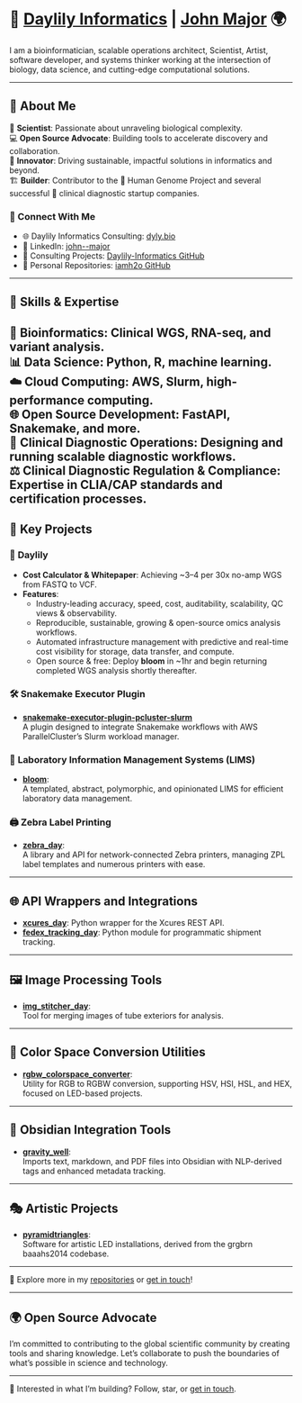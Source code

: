 # 🌱 [Daylily Informatics](https://dyly.bio) | [John Major](https://www.linkedin.com/in/john--major/) 🌍

I am a bioinformatician, scalable operations architect, Scientist, Artist, software developer, and systems thinker working at the intersection of biology, data science, and cutting-edge computational solutions. 

---

## 🚀 About Me

🔬 **Scientist**: Passionate about unraveling biological complexity.  
💻 **Open Source Advocate**: Building tools to accelerate discovery and collaboration.  
🌱 **Innovator**: Driving sustainable, impactful solutions in informatics and beyond.  
🏗️ **Builder**: Contributor to the 🧬 Human Genome Project and several successful 🏥 clinical diagnostic startup companies.  

### 🔗 Connect With Me  
- 🌐 Daylily Informatics Consulting: [dyly.bio](https://dyly.bio)  
- 💼 LinkedIn: [john--major](https://www.linkedin.com/in/john--major/)  
- 🧪 Consulting Projects: [Daylily-Informatics GitHub](https://github.com/orgs/Daylily-Informatics/repositories)  
- 🔧 Personal Repositories: [iamh2o GitHub](https://github.com/iamh2o?tab=repositories)  


---

## 🔧 Skills & Expertise

🧬 **Bioinformatics**: Clinical WGS, RNA-seq, and variant analysis.  
📊 **Data Science**: Python, R, machine learning.  
☁️ **Cloud Computing**: AWS, Slurm, high-performance computing.  
🌐 **Open Source Development**: FastAPI, Snakemake, and more.  
🏥 **Clinical Diagnostic Operations**: Designing and running scalable diagnostic workflows.  
⚖️ **Clinical Diagnostic Regulation & Compliance**: Expertise in CLIA/CAP standards and certification processes.  
---


## 🌟 Key Projects  

### 🌼 **Daylily**  
- **Cost Calculator & Whitepaper**: Achieving ~$3–$4 per 30x no-amp WGS from FASTQ to VCF.  
- **Features**:
  - Industry-leading accuracy, speed, cost, auditability, scalability, QC views & observability.  
  - Reproducible, sustainable, growing & open-source omics analysis workflows.  
  - Automated infrastructure management with predictive and real-time cost visibility for storage, data transfer, and compute.  
  - Open source & free: Deploy **bloom** in ~1hr and begin returning completed WGS analysis shortly thereafter.

### 🛠 **Snakemake Executor Plugin**  
- **[snakemake-executor-plugin-pcluster-slurm](https://github.com/Daylily-Informatics/snakemake-executor-plugin-pcluster-slurm)**  
  A plugin designed to integrate Snakemake workflows with AWS ParallelCluster’s Slurm workload manager.

### 🧪 **Laboratory Information Management Systems (LIMS)**  
- **[bloom](https://github.com/Daylily-Informatics/bloom)**:  
  A templated, abstract, polymorphic, and opinionated LIMS for efficient laboratory data management.

### 🖨 **Zebra Label Printing**  
- **[zebra_day](https://github.com/Daylily-Informatics/zebra_day)**:  
  A library and API for network-connected Zebra printers, managing ZPL label templates and numerous printers with ease.

---

## 🌐 API Wrappers and Integrations  

- **[xcures_day](https://github.com/Daylily-Informatics/xcures_day)**: Python wrapper for the Xcures REST API.  
- **[fedex_tracking_day](https://github.com/Daylily-Informatics/fedex_tracking_day)**: Python module for programmatic shipment tracking.

---

## 🖼 Image Processing Tools  

- **[img_stitcher_day](https://github.com/Daylily-Informatics/img_stitcher_day)**:  
  Tool for merging images of tube exteriors for analysis.

---

## 🎨 Color Space Conversion Utilities  

- **[rgbw_colorspace_converter](https://github.com/Daylily-Informatics/rgbw_colorspace_converter)**:  
  Utility for RGB to RGBW conversion, supporting HSV, HSI, HSL, and HEX, focused on LED-based projects.

---

## 📖 Obsidian Integration Tools  

- **[gravity_well](https://github.com/Daylily-Informatics/gravity_well)**:  
  Imports text, markdown, and PDF files into Obsidian with NLP-derived tags and enhanced metadata tracking.

---

## 🎭 Artistic Projects  

- **[pyramidtriangles](https://github.com/Daylily-Informatics/pyramidtriangles)**:  
  Software for artistic LED installations, derived from the grgbrn baaahs2014 codebase.

---

👀 Explore more in my [repositories](https://github.com/orgs/Daylily-Informatics/repositories) or [get in touch](https://dyly.bio/contact)!


---

## 🌍 Open Source Advocate

I’m committed to contributing to the global scientific community by creating tools and sharing knowledge. Let’s collaborate to push the boundaries of what’s possible in science and technology.

---

👀 Interested in what I’m building? Follow, star, or [get in touch](https://dyly.bio).
